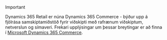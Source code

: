 > [!IMPORTANT]
> Dynamics 365 Retail er núna Dynamics 365 Commerce - býður upp á fjölrása samskiptamiðstöð fyrir viðskipti með rafrænum viðskiptum, netverslun og símaveri. Frekari upplýsingar um þessar breytingar er að finna í [Microsoft Dynamics 365 Commerce](https://dynamics.microsoft.com/commerce/overview/).
